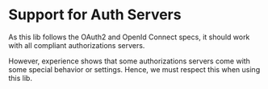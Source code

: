 # Support for Auth Servers

As this lib follows the OAuth2 and OpenId Connect specs, it should work with all compliant authorizations servers.

However, experience shows that some authorizations servers come with some special behavior or settings. Hence, we must respect this when using this lib.
